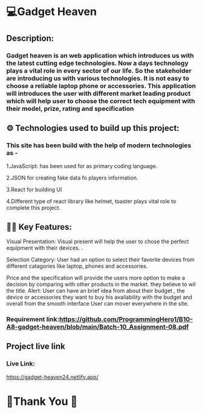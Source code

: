 # 
# 💻Gadget Heaven

## Description:
### Gadget heaven is an web application which introduces us with the latest cutting edge technologies. Now a days technology plays a vital role in every  sector of our life. So the stakeholder are introducing us with various technologies. It is not easy to  choose a reliable laptop phone or accessories. This  application will introduces the user with different market leading product which will help user to choose the correct tech equipment with their model, prize, rating and specification


## ⚙️ Technologies used to build up this project:

### This site has been build with the help of modern technologies as -
1.JavaScript:  has been used  for  as primary coding language.

2.JSON  for creating fake data fo players information.

3.React for building UI

4.Different type of react library like helmet, toaster plays vital role to complete this project.  




##  📌📌 Key Features:
Visual Presentation: Visual present will help the user to chose the perfect equipment with their devices. .

Selection Category: User had an option to select their favorite devices from different catagories like laptop, phones and accessories. 

 Price and the specification will provide the users more option  to make a decision by comparing with other products in the market.  they believe to wil the title.
Alert: User can have an brief idea from  about their budget , the device or accessories  they want to buy his availability with the budget and overall from the smooth interface User can mover everywhere in the site. 

### Requirement link:https://github.com/ProgrammingHero1/B10-A8-gadget-heaven/blob/main/Batch-10_Assignment-08.pdf

## Project live link 

### Live Link: 

https://gadget-heaven24.netlify.app/




#  📱Thank You 🔭